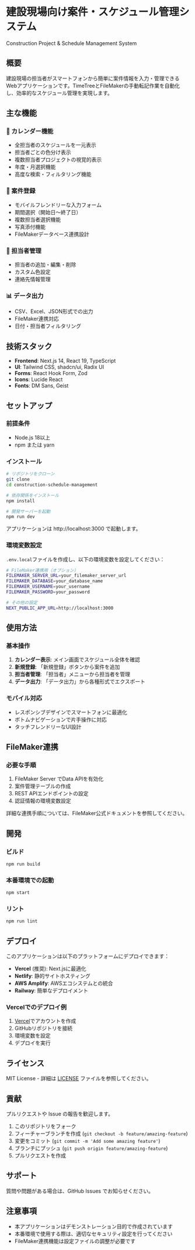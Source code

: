 # 建設現場向け案件・スケジュール管理システム

Construction Project & Schedule Management System

## 概要

建設現場の担当者がスマートフォンから簡単に案件情報を入力・管理できるWebアプリケーションです。TimeTreeとFileMakerの手動転記作業を自動化し、効率的なスケジュール管理を実現します。

## 主な機能

### 📅 カレンダー機能
- 全担当者のスケジュールを一元表示
- 担当者ごとの色分け表示
- 複数担当者プロジェクトの視覚的表示
- 年度・月選択機能
- 高度な検索・フィルタリング機能

### 📝 案件登録
- モバイルフレンドリーな入力フォーム
- 期間選択（開始日〜終了日）
- 複数担当者選択機能
- 写真添付機能
- FileMakerデータベース連携設計

### 👥 担当者管理
- 担当者の追加・編集・削除
- カスタム色設定
- 連絡先情報管理

### 📊 データ出力
- CSV、Excel、JSON形式での出力
- FileMaker連携対応
- 日付・担当者フィルタリング

## 技術スタック

- **Frontend**: Next.js 14, React 19, TypeScript
- **UI**: Tailwind CSS, shadcn/ui, Radix UI
- **Forms**: React Hook Form, Zod
- **Icons**: Lucide React
- **Fonts**: DM Sans, Geist

## セットアップ

### 前提条件
- Node.js 18以上
- npm または yarn

### インストール

```bash
# リポジトリをクローン
git clone 
cd construction-schedule-management

# 依存関係をインストール
npm install

# 開発サーバーを起動
npm run dev
```

アプリケーションは http://localhost:3000 で起動します。

### 環境変数設定

`.env.local`ファイルを作成し、以下の環境変数を設定してください：

```bash
# FileMaker連携用（オプション）
FILEMAKER_SERVER_URL=your_filemaker_server_url
FILEMAKER_DATABASE=your_database_name
FILEMAKER_USERNAME=your_username
FILEMAKER_PASSWORD=your_password

# その他の設定
NEXT_PUBLIC_APP_URL=http://localhost:3000
```

## 使用方法

### 基本操作
1. **カレンダー表示**: メイン画面でスケジュール全体を確認
2. **新規登録**: 「新規登録」ボタンから案件を追加
3. **担当者管理**: 「担当者」メニューから担当者を管理
4. **データ出力**: 「データ出力」から各種形式でエクスポート

### モバイル対応
- レスポンシブデザインでスマートフォンに最適化
- ボトムナビゲーションで片手操作に対応
- タッチフレンドリーなUI設計

## FileMaker連携

### 必要な手順
1. FileMaker Server でData APIを有効化
2. 案件管理テーブルの作成
3. REST APIエンドポイントの設定
4. 認証情報の環境変数設定

詳細な連携手順については、FileMaker公式ドキュメントを参照してください。

## 開発

### ビルド
```bash
npm run build
```

### 本番環境での起動
```bash
npm start
```

### リント
```bash
npm run lint
```

## デプロイ

このアプリケーションは以下のプラットフォームにデプロイできます：

- **Vercel** (推奨): Next.jsに最適化
- **Netlify**: 静的サイトホスティング
- **AWS Amplify**: AWSエコシステムとの統合
- **Railway**: 簡単なデプロイメント

### Vercelでのデプロイ例

1. [Vercel](https://vercel.com)でアカウントを作成
2. GitHubリポジトリを接続
3. 環境変数を設定
4. デプロイを実行

## ライセンス

MIT License - 詳細は [LICENSE](LICENSE) ファイルを参照してください。

## 貢献

プルリクエストや Issue の報告を歓迎します。

1. このリポジトリをフォーク
2. フィーチャーブランチを作成 (`git checkout -b feature/amazing-feature`)
3. 変更をコミット (`git commit -m 'Add some amazing feature'`)
4. ブランチにプッシュ (`git push origin feature/amazing-feature`)
5. プルリクエストを作成

## サポート

質問や問題がある場合は、GitHub Issues でお知らせください。

## 注意事項

- 本アプリケーションはデモンストレーション目的で作成されています
- 本番環境で使用する際は、適切なセキュリティ設定を行ってください
- FileMaker連携機能は設定ファイルの調整が必要です

